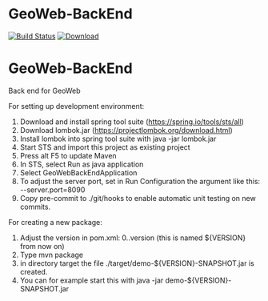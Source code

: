 GeoWeb-BackEnd
=====

[![Build Status](https://api.travis-ci.org/KNMI/GeoWeb-BackEnd.svg?branch=master)](https://api.travis-ci.org/KNMI/GeoWeb-BackEnd)
[![Download](https://jitpack.io/v/KNMI/GeoWeb-BackEnd)](https://jitpack.io/#KNMI/GeoWeb-BackEnd)

# GeoWeb-BackEnd
Back end for GeoWeb

For setting up development environment:

1) Download and install spring tool suite (https://spring.io/tools/sts/all)
2) Download lombok.jar (https://projectlombok.org/download.html)
3) Install lombok into spring tool suite with java -jar lombok.jar
3) Start STS and import this project as existing project
4) Press alt F5 to update Maven
5) In STS, select Run as java application
6) Select GeoWebBackEndApplication
7) To adjust the server port, set in Run Configuration the argument like this: --server.port=8090
8) Copy pre-commit to ./git/hooks to enable automatic unit testing on new commits.

For creating a new package:

1) Adjust the version in pom.xml: 0.<sprint number>.version (this is named ${VERSION} from now on)
2) Type mvn package
3) in directory target the file ./target/demo-${VERSION}-SNAPSHOT.jar is created.
4) You can for example start this with java -jar demo-${VERSION}-SNAPSHOT.jar



